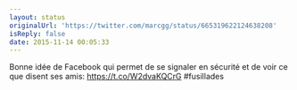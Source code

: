 ```yaml
---
layout: status
originalUrl: 'https://twitter.com/marcgg/status/665319622124638208'
isReply: false
date: 2015-11-14 00:05:33
---
```


Bonne idée de Facebook qui permet de se signaler en sécurité et de voir ce que disent ses amis:  https://t.co/W2dvaKQCrG #fusillades
